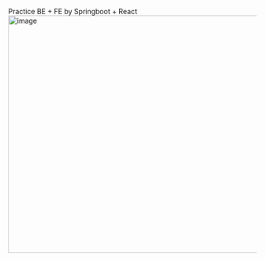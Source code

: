 Practice BE + FE by Springboot + React 
<img width="1097" height="482" alt="image" src="https://github.com/user-attachments/assets/bcb84150-4c5e-4bee-bf3e-7f42613d98f9" />
